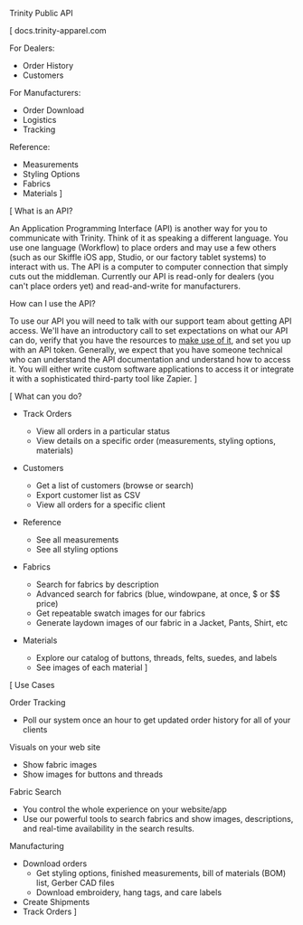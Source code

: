 Trinity Public API

[
  docs.trinity-apparel.com

  For Dealers:
  - Order History
  - Customers

  For Manufacturers:
  - Order Download
  - Logistics
  - Tracking

  Reference:
  - Measurements
  - Styling Options
  - Fabrics
  - Materials
]

[
  What is an API?

  An Application Programming Interface (API) is another way for you to communicate with Trinity.  Think of it as speaking a different language.  You use one language (Workflow) to place orders and may use a few others (such as our Skiffle iOS app, Studio, or our factory tablet systems) to interact with us.  The API is a computer to computer connection that simply cuts out the middleman.  Currently our API is read-only for dealers (you can't place orders yet) and read-and-write for manufacturers.

  How can I use the API?

  To use our API you will need to talk with our support team about getting API access. We'll have an introductory call to set expectations on what our API can do, verify that you have the resources to <a href="https://technologyadvice.com/blog/information-technology/how-to-use-an-api/">make use of it</a>, and set you up with an API token. Generally, we expect that you have someone technical who can understand the API documentation and understand how to access it. You will either write custom software applications to access it or integrate it with a sophisticated third-party tool like Zapier.
]

[
  What can you do?

  - Track Orders
    - View all orders in a particular status
    - View details on a specific order (measurements, styling options, materials)

  - Customers
    - Get a list of customers (browse or search)
    - Export customer list as CSV
    - View all orders for a specific client

  - Reference
    - See all measurements
    - See all styling options

  - Fabrics
    - Search for fabrics by description
    - Advanced search for fabrics (blue, windowpane, at once, $ or $$ price)
    - Get repeatable swatch images for our fabrics
    - Generate laydown images of our fabric in a Jacket, Pants, Shirt, etc

  - Materials
    - Explore our catalog of buttons, threads, felts, suedes, and labels
    - See images of each material
]

[
  Use Cases

  Order Tracking
  - Poll our system once an hour to get updated order history for all of your clients

  Visuals on your web site
  - Show fabric images
  - Show images for buttons and threads

  Fabric Search
  - You control the whole experience on your website/app
  - Use our powerful tools to search fabrics and show images, descriptions, and real-time availability in the search results.

  Manufacturing
  - Download orders
    - Get styling options, finished measurements, bill of materials (BOM) list, Gerber CAD files
    - Download embroidery, hang tags, and care labels
  - Create Shipments
  - Track Orders
]